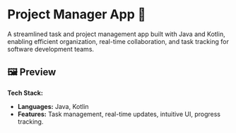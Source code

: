 # Project Manager App 🚀

A streamlined task and project management app built with Java and Kotlin, enabling efficient organization, real-time collaboration, and task tracking for software development teams.

## 🖼️ Preview


**Tech Stack:**  
- **Languages:** Java, Kotlin  
- **Features:** Task management, real-time updates, intuitive UI, progress tracking.
